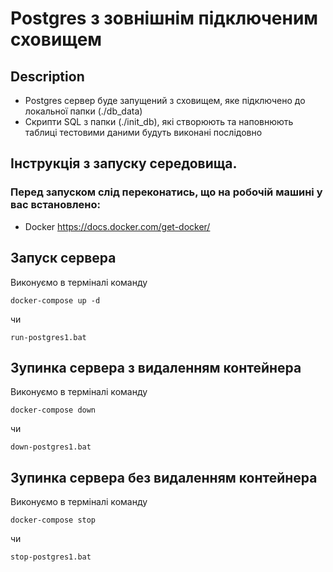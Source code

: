 Postgres з зовнішнім підключеним сховищем
=================================================================================================================

## Description
- Postgres сервер буде запущений з сховищем, яке підключено до локальної папки (./db_data) 
- Скрипти SQL з папки (./init_db), які створюють та наповнюють таблиці тестовими даними будуть виконані послідовно


## Інструкція з запуску середовища.

### Перед запуском слід переконатись, що на робочій машині у вас встановлено:
 - Docker https://docs.docker.com/get-docker/
  
## Запуск сервера
Виконуємо в терміналі команду
```
docker-compose up -d
```
чи 
```
run-postgres1.bat
```
## Зупинка сервера з видаленням контейнера
Виконуємо в терміналі команду  
```
docker-compose down
```
чи
```
down-postgres1.bat
```

## Зупинка сервера без видаленням контейнера
Виконуємо в терміналі команду  
```
docker-compose stop
```
чи
```
stop-postgres1.bat
```
